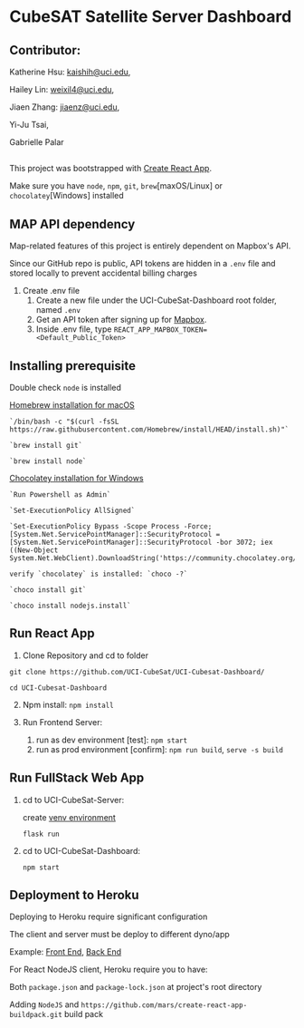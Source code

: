 # CubeSAT Satellite Server Dashboard

## Contributor:
Katherine Hsu: kaishih@uci.edu,

Hailey Lin: weixil4@uci.edu,

Jiaen Zhang: jiaenz@uci.edu,

Yi-Ju Tsai, 

Gabrielle Palar

##

This project was bootstrapped with [Create React App](https://github.com/facebook/create-react-app).

Make sure you have `node`, `npm`, `git`, `brew`[maxOS/Linux] or `chocolatey`[Windows] installed

## MAP API dependency

Map-related features of this project is entirely dependent on Mapbox's API.

Since our GitHub repo is public, API tokens are hidden in a `.env` file and stored locally to prevent accidental billing charges

1. Create .env file 
   1. Create a new file under the UCI-CubeSat-Dashboard root folder, named `.env`
   2. Get an API token after signing up for [Mapbox](https://www.mapbox.com).
   3. Inside .env file, type `REACT_APP_MAPBOX_TOKEN=<Default_Public_Token>`


## Installing prerequisite

Double check `node` is installed

[Homebrew installation for macOS](https://brew.sh/)

    `/bin/bash -c "$(curl -fsSL https://raw.githubusercontent.com/Homebrew/install/HEAD/install.sh)"`

    `brew install git`

    `brew install node`

[Chocolatey installation for Windows](https://chocolatey.org/install)

    `Run Powershell as Admin`

    `Set-ExecutionPolicy AllSigned`

    `Set-ExecutionPolicy Bypass -Scope Process -Force; [System.Net.ServicePointManager]::SecurityProtocol = [System.Net.ServicePointManager]::SecurityProtocol -bor 3072; iex ((New-Object System.Net.WebClient).DownloadString('https://community.chocolatey.org/install.ps1'))`

    verify `chocolatey` is installed: `choco -?`

    `choco install git`

    `choco install nodejs.install`

## Run React App

1. Clone Repository and cd to folder

`git clone https://github.com/UCI-CubeSat/UCI-Cubesat-Dashboard/`

`cd UCI-Cubesat-Dashboard`

2. Npm install: `npm install`

3. Run Frontend Server:
   1. run as dev environment [test]: `npm start`
   2. run as prod environment [confirm]: `npm run build`, `serve -s build`

## Run FullStack Web App
1. cd to UCI-CubeSat-Server: 
   
   create [venv environment](https://github.com/UCI-CubeSat/UCI-CubeSat-Server#setting-up-the-pythonflask-backend-server-locally) 
   
   `flask run`
2. cd to UCI-CubeSat-Dashboard: 
     
   `npm start`


## Deployment to Heroku

Deploying to Heroku require significant configuration

The client and server must be deploy to different dyno/app

Example: [Front End](https://uci-cubesat-dashboard.herokuapp.com/), [Back End](https://uci-cubesat-server.herokuapp.com/)

For React NodeJS client, Heroku require you to have:

Both `package.json` and `package-lock.json` at project's root directory

Adding `NodeJS` and `https://github.com/mars/create-react-app-buildpack.git` build pack

